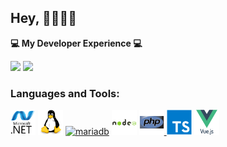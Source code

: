<h2>Hey, 👋🏽👋🏽</h2>

<b>💻 My Developer Experience 💻</b>

<p>  

<img height="220vw" src="https://github-readme-stats.vercel.app/api?username=LxSTx&include_all_commits=true&show_icons=true&hide_border=true&count_private=true&theme=blueberry" />

<img height="220vw" src="https://github-readme-stats.vercel.app/api/top-langs/?username=LxSTx&include_all_commits=true&count_private=true&show_icons=true&hide_border=true&hide=lua&langs_count=8&theme=blueberry"/>  
</p>  

<h3 align="left">Languages and Tools:</h3>
<p align="left"> 
  
<a href="https://dotnet.microsoft.com/" target="_blank"> <img src="https://raw.githubusercontent.com/devicons/devicon/master/icons/dot-net/dot-net-original-wordmark.svg" alt="dotnet" width="40" height="40"/></a> 
<a href="https://www.linux.org/" target="_blank"> <img src="https://raw.githubusercontent.com/devicons/devicon/master/icons/linux/linux-original.svg" alt="linux" width="40" height="40"/></a>
<a href="https://mariadb.org/" target="_blank"> <img src="https://www.vectorlogo.zone/logos/mariadb/mariadb-icon.svg" alt="mariadb" width="40" height="40"/></a>
<a href="https://nodejs.org" target="_blank"> <img src="https://raw.githubusercontent.com/devicons/devicon/master/icons/nodejs/nodejs-original-wordmark.svg" alt="nodejs" width="40" height="40"/></a>
<a href="https://www.php.net" target="_blank"> <img src="https://raw.githubusercontent.com/devicons/devicon/master/icons/php/php-original.svg" alt="php" width="40" height="40"/> </a>
<a href="https://www.typescriptlang.org/" target="_blank"> <img src="https://raw.githubusercontent.com/devicons/devicon/master/icons/typescript/typescript-original.svg" alt="typescript" width="40" height="40"/></a> 
<a href="https://vuejs.org/" target="_blank"> <img src="https://raw.githubusercontent.com/devicons/devicon/master/icons/vuejs/vuejs-original-wordmark.svg" alt="vuejs" width="40" height="40"/></a> 

</p>
